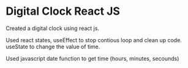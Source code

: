 # Digital Clock React JS

Created a digital clock using react js.

Used react states,
useEffect to stop contious loop and clean up code.
useState to change the value of time.

Used javascript date function to get time (hours, minutes, secounds)

